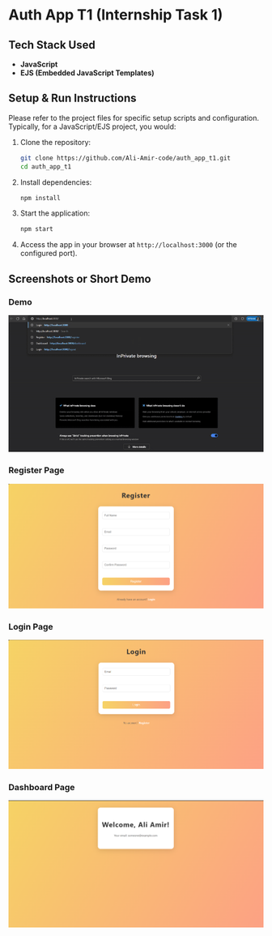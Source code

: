 # Auth App T1 (Internship Task 1)

## Tech Stack Used

- **JavaScript**
- **EJS (Embedded JavaScript Templates)**

## Setup & Run Instructions

Please refer to the project files for specific setup scripts and configuration. Typically, for a JavaScript/EJS project, you would:

1. Clone the repository:
   ```bash
   git clone https://github.com/Ali-Amir-code/auth_app_t1.git
   cd auth_app_t1
   ```
2. Install dependencies:
   ```bash
   npm install
   ```
3. Start the application:
   ```bash
   npm start
   ```
4. Access the app in your browser at `http://localhost:3000` (or the configured port).

## Screenshots or Short Demo
### Demo
![Demo](./auth_app-rec.gif)
### Register Page
![Register Page](./register.png)
### Login Page
![Login Page](./login.png)
### Dashboard Page
![DashBoard Page](./dashboard.png)